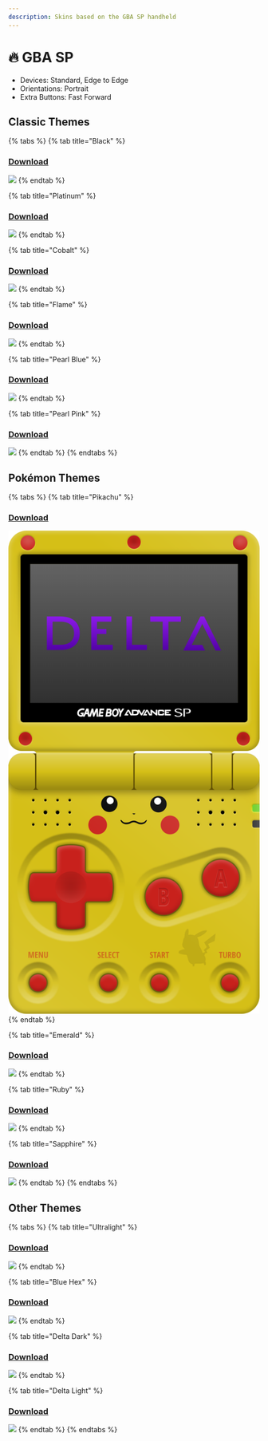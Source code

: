 ```yaml
---
description: Skins based on the GBA SP handheld
---
```


# 🔥 GBA SP

* Devices: Standard, Edge to Edge
* Orientations: Portrait
* Extra Buttons: Fast Forward

## Classic Themes

{% tabs %}
{% tab title="Black" %}
### [Download](../../GBA%20SP/gba-sp-black.deltaskin)

![](<../../.gitbook/assets/iphone\_edgetoedge\_portrait\_preview (3).png>)
{% endtab %}

{% tab title="Platinum" %}
### [Download](../../GBA%20SP/gba-sp-platinum.deltaskin)

![](<../../.gitbook/assets/iphone\_edgetoedge\_portrait\_preview (6).png>)
{% endtab %}

{% tab title="Cobalt" %}
### [Download](../../GBA%20SP/gba-sp-cobalt.deltaskin)

![](<../../.gitbook/assets/iphone\_edgetoedge\_portrait\_preview (14).png>)
{% endtab %}

{% tab title="Flame" %}
### [Download](../../GBA%20SP/gba-sp-flame.deltaskin)

![](<../../.gitbook/assets/iphone\_edgetoedge\_portrait\_preview (2).png>)
{% endtab %}

{% tab title="Pearl Blue" %}
### [Download](../../GBA%20SP/gba-sp-pearl-blue.deltaskin)

![](<../../.gitbook/assets/iphone\_edgetoedge\_portrait\_preview (9).png>)
{% endtab %}

{% tab title="Pearl Pink" %}
### [Download](../../GBA%20SP/gba-sp-pearl-pink.deltaskin)

![](<../../.gitbook/assets/iphone\_edgetoedge\_portrait\_preview (4).png>)
{% endtab %}
{% endtabs %}

## Pokémon Themes

{% tabs %}
{% tab title="Pikachu" %}
### [Download](../../GBA%20SP/gba-sp-pikachu.deltaskin)

![](../../.gitbook/assets/iphone-edgetoedge-portrait-preview.png)
{% endtab %}

{% tab title="Emerald" %}
### [Download](../../GBA%20SP/gba-sp-emerald.deltaskin)

![](<../../.gitbook/assets/iphone\_edgetoedge\_portrait\_preview (1).png>)
{% endtab %}

{% tab title="Ruby" %}
### [Download](../../GBA%20SP/gba-sp-ruby.deltaskin)

![](<../../.gitbook/assets/iphone\_edgetoedge\_portrait\_preview (8).png>)
{% endtab %}

{% tab title="Sapphire" %}
### [Download](../../GBA%20SP/gba-sp-sapphire.deltaskin)

![](<../../.gitbook/assets/iphone\_edgetoedge\_portrait\_preview (5).png>)
{% endtab %}
{% endtabs %}

## Other Themes

{% tabs %}
{% tab title="Ultralight" %}
### [Download](../../GBA%20SP/gba-sp-ultralight.deltaskin)

![](<../../.gitbook/assets/iphone\_edgetoedge\_portrait\_preview (7).png>)
{% endtab %}

{% tab title="Blue Hex" %}
### [Download](../../GBA%20SP/gba-sp-blue-hex.deltaskin)

![](<../../.gitbook/assets/iphone\_edgetoedge\_portrait\_preview (11).png>)
{% endtab %}

{% tab title="Delta Dark" %}
### [Download](../../GBA%20SP/gba-sp-dark.deltaskin)

![](<../../.gitbook/assets/iphone\_edgetoedge\_portrait\_preview (10).png>)
{% endtab %}

{% tab title="Delta Light" %}
### [Download](../../GBA%20SP/gba-sp-light.deltaskin)

![](<../../.gitbook/assets/iphone\_edgetoedge\_portrait\_preview (13).png>)
{% endtab %}
{% endtabs %}
